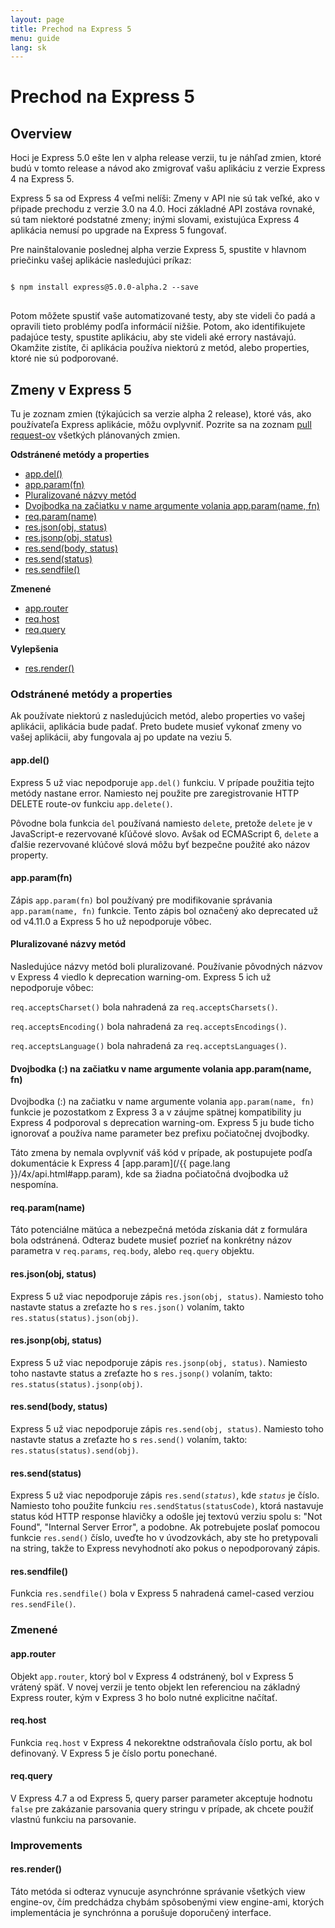 ```yaml
---
layout: page
title: Prechod na Express 5
menu: guide
lang: sk
---
```

<!---
 Copyright (c) 2016 StrongLoop, IBM, and Express Contributors
 License: MIT
-->

# Prechod na Express 5

<h2 id="overview">Overview</h2>

Hoci je Express 5.0 ešte len v alpha release verzii, tu je náhľad zmien, ktoré budú v tomto release a návod ako zmigrovať vašu aplikáciu z verzie Express 4 na Express 5.

Express 5 sa od Express 4 veľmi nelíši: Zmeny v API nie sú tak veľké, ako v pŕipade prechodu z verzie 3.0 na 4.0. Hoci základné API zostáva rovnaké, sú tam niektoré podstatné zmeny; inými slovami, existujúca Express 4 aplikácia nemusí po upgrade na Express 5 fungovať.

Pre nainštalovanie poslednej alpha verzie Express 5, spustite v hlavnom priečinku vašej aplikácie nasledujúci príkaz:

<pre>
<code class="language-sh" translate="no">
$ npm install express@5.0.0-alpha.2 --save
</code>
</pre>

Potom môžete spustiť vaše automatizované testy, aby ste videli čo padá a opravili tieto problémy podľa informácií nižšie. Potom, ako identifikujete padajúce testy, spustite aplikáciu, aby ste videli aké errory nastávajú. Okamžite zistíte, či aplikácia používa niektorú z metód, alebo properties, ktoré nie sú podporované.

<h2 id="changes">Zmeny v Express 5</h2>

Tu je zoznam zmien (týkajúcich sa verzie alpha 2 release), ktoré vás, ako používateľa Express aplikácie, môžu ovplyvniť.
Pozrite sa na zoznam [pull request-ov](https://github.com/expressjs/express/pull/2237) všetkých plánovaných zmien.

**Odstránené metódy a properties**

<ul class="doclist">
  <li><a href="#app.del">app.del()</a></li>
  <li><a href="#app.param">app.param(fn)</a></li>
  <li><a href="#plural">Pluralizované názvy metód</a></li>
  <li><a href="#leading">Dvojbodka na začiatku v name argumente volania app.param(name, fn)</a></li>
  <li><a href="#req.param">req.param(name)</a></li>
  <li><a href="#res.json">res.json(obj, status)</a></li>
  <li><a href="#res.jsonp">res.jsonp(obj, status)</a></li>
  <li><a href="#res.send.body">res.send(body, status)</a></li>
  <li><a href="#res.send.status">res.send(status)</a></li>
  <li><a href="#res.sendfile">res.sendfile()</a></li>
</ul>

**Zmenené**

<ul class="doclist">
  <li><a href="#app.router">app.router</a></li>
  <li><a href="#req.host">req.host</a></li>
  <li><a href="#req.query">req.query</a></li>
</ul>

**Vylepšenia**

<ul class="doclist">
  <li><a href="#res.render">res.render()</a></li>
</ul>

<h3>Odstránené metódy a properties</h3>

Ak používate niektorú z nasledujúcich metód, alebo properties vo vašej aplikácii, aplikácia bude padať. Preto budete musieť vykonať zmeny vo vašej aplikácii, aby fungovala aj po update na veziu 5.

<h4 id="app.del">app.del()</h4>

Express 5 už viac nepodporuje `app.del()` funkciu. V prípade použitia tejto metódy nastane error. Namiesto nej použite pre zaregistrovanie HTTP DELETE route-ov funkciu `app.delete()`.

Pôvodne bola funkcia `del` používaná namiesto `delete`, pretože `delete` je v JavaScript-e rezervované kľúčové slovo. Avšak od ECMAScript 6, `delete` a ďalšie rezervované klúčové slová môžu byť bezpečne použité ako názov property.

<h4 id="app.param">app.param(fn)</h4>

Zápis `app.param(fn)` bol používaný pre modifikovanie správania `app.param(name, fn)` funkcie. Tento zápis bol označený ako deprecated už od v4.11.0 a Express 5 ho už nepodporuje vôbec.

<h4 id="plural">Pluralizované názvy metód</h4>

Nasledujúce názvy metód boli pluralizované. Používanie pôvodných názvov v Express 4 viedlo k deprecation warning-om. Express 5 ich už nepodporuje vôbec:

`req.acceptsCharset()` bola nahradená za `req.acceptsCharsets()`.

`req.acceptsEncoding()` bola nahradená za `req.acceptsEncodings()`.

`req.acceptsLanguage()` bola nahradená za `req.acceptsLanguages()`.

<h4 id="leading">Dvojbodka (:) na začiatku v name argumente volania app.param(name, fn)</h4>

Dvojbodka (:) na začiatku v name argumente volania `app.param(name, fn)` funkcie je pozostatkom z Express 3 a v záujme spätnej kompatibility ju Express 4 podporoval s deprecation warning-om. Express 5 ju bude ticho ignorovať a používa name parameter bez prefixu počiatočnej dvojbodky.

Táto zmena by nemala ovplyvniť váš kód v prípade, ak postupujete podľa dokumentácie k Express 4 [app.param](/{{ page.lang }}/4x/api.html#app.param), kde sa žiadna počiatočná dvojbodka už nespomína.

<h4 id="req.param">req.param(name)</h4>

Táto potenciálne mätúca a nebezpečná metóda získania dát z formulára bola odstránená. Odteraz budete musieť pozrieť na konkrétny názov parametra v `req.params`, `req.body`, alebo `req.query` objektu.

<h4 id="res.json">res.json(obj, status)</h4>

Express 5 už viac nepodporuje zápis `res.json(obj, status)`. Namiesto toho nastavte status a zreťazte ho s `res.json()` volaním, takto `res.status(status).json(obj)`.

<h4 id="res.jsonp">res.jsonp(obj, status)</h4>

Express 5 už viac nepodporuje zápis `res.jsonp(obj, status)`. Namiesto toho nastavte status a zreťazte ho s `res.jsonp()` volaním, takto: `res.status(status).jsonp(obj)`.

<h4 id="res.send.body">res.send(body, status)</h4>

Express 5 už viac nepodporuje zápis `res.send(obj, status)`. Namiesto toho nastavte status a zreťazte ho s `res.send()` volaním, takto: `res.status(status).send(obj)`.

<h4 id="res.send.status">res.send(status)</h4>

Express 5 už viac nepodporuje zápis <code>res.send(<em>status</em>)</code>, kde _`status`_ je číslo. Namiesto toho použite funkciu `res.sendStatus(statusCode)`, ktorá nastavuje status kód HTTP response hlavičky a odošle jej textovú verziu spolu s: "Not Found", "Internal Server Error", a podobne.
Ak potrebujete poslať pomocou funkcie `res.send()` číslo, uveďte ho v úvodzovkách, aby ste ho pretypovali na string, takže to Express nevyhodnotí ako pokus o nepodporovaný zápis.

<h4 id="res.sendfile">res.sendfile()</h4>

Funkcia `res.sendfile()` bola v Express 5 nahradená camel-cased verziou `res.sendFile()`.

<h3>Zmenené</h3>

<h4 id="app.router">app.router</h4>

Objekt `app.router`, ktorý bol v Express 4 odstránený, bol v Express 5 vrátený späť. V novej verzii je tento objekt len referenciou na základný Express router, kým v Express 3 ho bolo nutné explicitne načítať.

<h4 id="req.host">req.host</h4>

Funkcia `req.host` v Express 4 nekorektne odstraňovala číslo portu, ak bol definovaný. V Express 5 je číslo portu ponechané.

<h4 id="req.query">req.query</h4>

V Express 4.7 a od Express 5, query parser parameter akceptuje hodnotu `false` pre zakázanie parsovania query stringu v prípade, ak chcete použiť vlastnú funkciu na parsovanie.

<h3>Improvements</h3>

<h4 id="res.render">res.render()</h4>

Táto metóda si odteraz vynucuje asynchrónne správanie všetkých view engine-ov, čím predchádza chybám spôsobenými view engine-ami, ktorých implementácia je synchrónna a porušuje doporučený interface.
